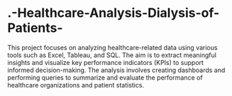 # .-Healthcare-Analysis-Dialysis-of-Patients-
This project focuses on analyzing healthcare-related data using various tools such as Excel, Tableau, and SQL. The aim is to extract meaningful insights and visualize key performance indicators (KPIs) to support informed decision-making. The analysis involves creating dashboards and performing queries to summarize and evaluate the performance of healthcare organizations and patient statistics.
